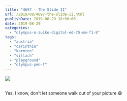 ```yaml
---
title: "4697 - The Slide II"
url: /2019/08/4697-the-slide-ii.html
publishDate: 2019-08-29 18:00:00
date: 2019-08-29
categories: 
  - "olympus-m-zuiko-digital-ed-75-mm-f1-8"
tags: 
  - "austria"
  - "carinthia"
  - "karnten"
  - "villach"
  - "playground"
  - "olympus-pen-f"
---
```

<div class="container">
<div class="center"><a target="_blank" href="https://d25zfm9zpd7gm5.cloudfront.net/1200x1200/2018/20180420_161151_lr.jpg"><img class="webfeedsFeaturedVisual" src="https://d25zfm9zpd7gm5.cloudfront.net/0600x0600/2018/20180420_161151_lr.jpg" /></a></div>
</div>
<br />

Yes, I know, don't let someone walk out of your picture :smiley: